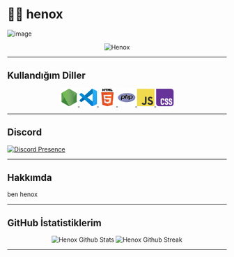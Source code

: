 # 👨‍💻 henox

![image](https://user-images.githubusercontent.com/93944142/196035315-bc0cb14d-b506-49e9-a842-6bcc46f79e7c.png)

<p align="center">
  <img src="https://komarev.com/ghpvc/?username=Henox&label=Profile%20views&color=0e75b6&style=flat" alt="Henox" />
</p>

---

## Kullandığım Diller

<p align="center">
    <a href="https://nodejs.org/" target="_blank">
        <img height="40" src="https://raw.githubusercontent.com/github/explore/80688e429a7d4ef2fca1e82350fe8e3517d3494d/topics/nodejs/nodejs.png" alt="Node.js"/>
    </a>
    <a href="https://code.visualstudio.com/" target="_blank">
        <img height="40" src="https://raw.githubusercontent.com/github/explore/80688e429a7d4ef2fca1e82350fe8e3517d3494d/topics/visual-studio-code/visual-studio-code.png" alt="VS Code"/>
    </a>
    <a href="https://www.w3.org/html/" target="_blank">
        <img height="40" src="https://raw.githubusercontent.com/github/explore/80688e429a7d4ef2fca1e82350fe8e3517d3494d/topics/html/html.png" alt="HTML"/>
    </a>
    <a href="https://www.php.net/" target="_blank">
        <img height="40" src="https://raw.githubusercontent.com/github/explore/80688e429a7d4ef2fca1e82350fe8e3517d3494d/topics/php/php.png" alt="PHP"/>
    </a>
    <a href="https://www.javascript.com/" target="_blank">
        <img height="40" src="https://raw.githubusercontent.com/github/explore/80688e429a7d4ef2fca1e82350fe8e3517d3494d/topics/javascript/javascript.png" alt="JavaScript"/>
    </a>
    <a href="https://www.w3.org/Style/CSS/" target="_blank">
        <img height="40" src="https://raw.githubusercontent.com/github/explore/80688e429a7d4ef2fca1e82350fe8e3517d3494d/topics/css/css.png" alt="CSS"/>
    </a>
</p>

---

## Discord

[![Discord Presence](https://lanyard.cnrad.dev/api/385826968978980884)](https://discord.com/users/385826968978980884)


---

## Hakkımda

ben henox

---

## GitHub İstatistiklerim

<p align="center">
  <img width="49%" src="https://github-readme-stats.vercel.app/api?username=Henox&show_icons=true&hide_title=true&hide=prs&count_private=true&theme=radical" alt="Henox Github Stats"/>
  <img width="49%" src="https://github-readme-streak-stats.herokuapp.com/?user=Henox&theme=radical" alt="Henox Github Streak"/>
</p>

---




